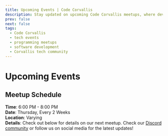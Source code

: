 ```yaml
---
title: Upcoming Events | Code Corvallis
description: Stay updated on upcoming Code Corvallis meetups, where developers and tech enthusiasts in Corvallis connect, share, and learn.
prev: false
next: false
tags:
  - Code Corvallis
  - tech events
  - programming meetups
  - software development
  - Corvallis tech community
---
```



# Upcoming Events

<!--@include: ../includes/join_us.md-->

<!--@include: ../includes/what_to_expect.md-->

## Meetup Schedule

**Time**: 6:00 PM - 8:00 PM<br>
**Date**: Thursday, Every 2 Weeks<br>
**Location**: Varying<br>
**Details**: Check out below for details on our next meetup. Check our [Discord community](/community) or follow us on social media for the latest updates!

<!--@include: ../includes/next_event.md-->


<!--@include: ../includes/get_involved.md-->
